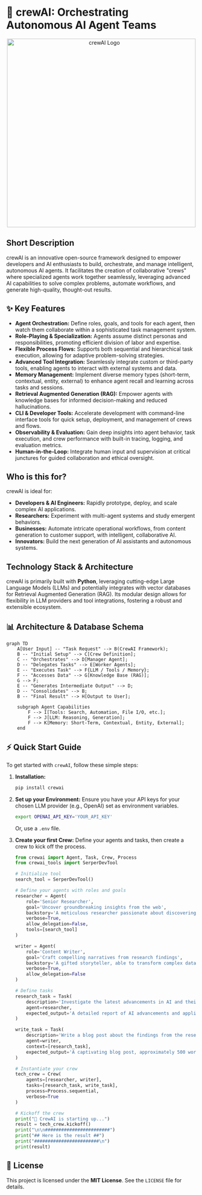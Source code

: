 # 🚀 crewAI: Orchestrating Autonomous AI Agent Teams

<p align="center"><img src="./docs/images/crewai_logo.png" alt="crewAI Logo" width="500"></p>

## Short Description
crewAI is an innovative open-source framework designed to empower developers and AI enthusiasts to build, orchestrate, and manage intelligent, autonomous AI agents. It facilitates the creation of collaborative "crews" where specialized agents work together seamlessly, leveraging advanced AI capabilities to solve complex problems, automate workflows, and generate high-quality, thought-out results.

## ✨ Key Features
*   **Agent Orchestration:** Define roles, goals, and tools for each agent, then watch them collaborate within a sophisticated task management system.
*   **Role-Playing & Specialization:** Agents assume distinct personas and responsibilities, promoting efficient division of labor and expertise.
*   **Flexible Process Flows:** Supports both sequential and hierarchical task execution, allowing for adaptive problem-solving strategies.
*   **Advanced Tool Integration:** Seamlessly integrate custom or third-party tools, enabling agents to interact with external systems and data.
*   **Memory Management:** Implement diverse memory types (short-term, contextual, entity, external) to enhance agent recall and learning across tasks and sessions.
*   **Retrieval Augmented Generation (RAG):** Empower agents with knowledge bases for informed decision-making and reduced hallucinations.
*   **CLI & Developer Tools:** Accelerate development with command-line interface tools for quick setup, deployment, and management of crews and flows.
*   **Observability & Evaluation:** Gain deep insights into agent behavior, task execution, and crew performance with built-in tracing, logging, and evaluation metrics.
*   **Human-in-the-Loop:** Integrate human input and supervision at critical junctures for guided collaboration and ethical oversight.

## Who is this for?
crewAI is ideal for:
*   **Developers & AI Engineers:** Rapidly prototype, deploy, and scale complex AI applications.
*   **Researchers:** Experiment with multi-agent systems and study emergent behaviors.
*   **Businesses:** Automate intricate operational workflows, from content generation to customer support, with intelligent, collaborative AI.
*   **Innovators:** Build the next generation of AI assistants and autonomous systems.

## Technology Stack & Architecture
crewAI is primarily built with **Python**, leveraging cutting-edge Large Language Models (LLMs) and potentially integrates with vector databases for Retrieval Augmented Generation (RAG). Its modular design allows for flexibility in LLM providers and tool integrations, fostering a robust and extensible ecosystem.

## 📊 Architecture & Database Schema

```mermaid
graph TD
    A[User Input] -- "Task Request" --> B(CrewAI Framework);
    B -- "Initial Setup" --> C[Crew Definition];
    C -- "Orchestrates" --> D[Manager Agent];
    D -- "Delegates Tasks" --> E[Worker Agents];
    E -- "Executes Task" --> F{LLM / Tools / Memory};
    F -- "Accesses Data" --> G[Knowledge Base (RAG)];
    G --> F;
    E -- "Generates Intermediate Output" --> D;
    D -- "Consolidates" --> B;
    B -- "Final Result" --> H[Output to User];

    subgraph Agent Capabilities
        F --> I[Tools: Search, Automation, File I/O, etc.];
        F --> J[LLM: Reasoning, Generation];
        F --> K[Memory: Short-Term, Contextual, Entity, External];
    end
```

## ⚡ Quick Start Guide

To get started with `crewAI`, follow these simple steps:

1.  **Installation:**
    ```bash
    pip install crewai
    ```

2.  **Set up your Environment:**
    Ensure you have your API keys for your chosen LLM provider (e.g., OpenAI) set as environment variables.
    ```bash
    export OPENAI_API_KEY='YOUR_API_KEY'
    ```
    Or, use a `.env` file.

3.  **Create your first Crew:**
    Define your agents and tasks, then create a crew to kick off the process.

    ```python
    from crewai import Agent, Task, Crew, Process
    from crewai_tools import SerperDevTool

    # Initialize tool
    search_tool = SerperDevTool()

    # Define your agents with roles and goals
    researcher = Agent(
        role='Senior Researcher',
        goal='Uncover groundbreaking insights from the web',
        backstory='A meticulous researcher passionate about discovering hidden truths and delivering precise information.',
        verbose=True,
        allow_delegation=False,
        tools=[search_tool]
    )

    writer = Agent(
        role='Content Writer',
        goal='Craft compelling narratives from research findings',
        backstory='A gifted storyteller, able to transform complex data into engaging and accessible content.',
        verbose=True,
        allow_delegation=False
    )

    # Define tasks
    research_task = Task(
        description='Investigate the latest advancements in AI and their real-world applications.',
        agent=researcher,
        expected_output='A detailed report of AI advancements and applications.'
    )

    write_task = Task(
        description='Write a blog post about the findings from the research, highlighting key benefits and future implications.',
        agent=writer,
        context=[research_task],
        expected_output='A captivating blog post, approximately 500 words.'
    )

    # Instantiate your crew
    tech_crew = Crew(
        agents=[researcher, writer],
        tasks=[research_task, write_task],
        process=Process.sequential,
        verbose=True
    )

    # Kickoff the crew
    print("🚀 CrewAI is starting up...")
    result = tech_crew.kickoff()
    print("\n\n########################")
    print("## Here is the result ##")
    print("########################\n")
    print(result)
    ```

## 📜 License
This project is licensed under the **MIT License**. See the `LICENSE` file for details.